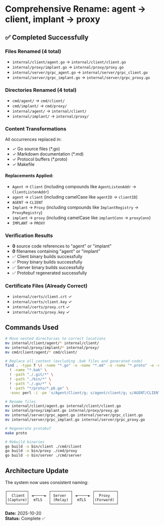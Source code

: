 # Comprehensive Rename: agent → client, implant → proxy

## ✅ Completed Successfully

### Files Renamed (4 total)
- `internal/client/agent.go` → `internal/client/client.go`
- `internal/proxy/implant.go` → `internal/proxy/proxy.go`
- `internal/server/grpc_agent.go` → `internal/server/grpc_client.go`
- `internal/server/grpc_implant.go` → `internal/server/grpc_proxy.go`

### Directories Renamed (4 total)
- `cmd/agent/` → `cmd/client/`
- `cmd/implant/` → `cmd/proxy/`
- `internal/agent/` → `internal/client/`
- `internal/implant/` → `internal/proxy/`

### Content Transformations
All occurrences replaced in:
- ✓ Go source files (*.go)
- ✓ Markdown documentation (*.md)
- ✓ Protocol buffers (*.proto)
- ✓ Makefile

#### Replacements Applied:
- `Agent` → `Client` (including compounds like `AgentListenAddr` → `ClientListenAddr`)
- `agent` → `client` (including camelCase like `agentID` → `clientID`)
- `AGENT` → `CLIENT`
- `Implant` → `Proxy` (including compounds like `ImplantRegistry` → `ProxyRegistry`)
- `implant` → `proxy` (including camelCase like `implantConn` → `proxyConn`)
- `IMPLANT` → `PROXY`

### Verification Results
- **0** source code references to "agent" or "implant"
- **0** filenames containing "agent" or "implant"
- ✅ Client binary builds successfully
- ✅ Proxy binary builds successfully
- ✅ Server binary builds successfully
- ✅ Protobuf regenerated successfully

### Certificate Files (Already Correct)
- `internal/certs/client.crt` ✓
- `internal/certs/client.key` ✓
- `internal/certs/proxy.crt` ✓
- `internal/certs/proxy.key` ✓

## Commands Used

```bash
# Move nested directories to correct locations
mv internal/client/agent/* internal/client/
mv internal/proxy/implant/* internal/proxy/
mv cmd/client/agent/* cmd/client/

# Replace all content (excluding .bak files and generated code)
find . -type f \( -name "*.go" -o -name "*.md" -o -name "*.proto" -o -name "Makefile" \) \
  ! -name "*.bak" \
  ! -path "./.git/*" \
  ! -path "./bin/*" \
  ! -path "./.go/*" \
  ! -path "*/proto/*.pb.go" \
  -exec perl -i -pe 's/Agent/Client/g; s/agent/client/g; s/AGENT/CLIENT/g; s/Implant/Proxy/g; s/implant/proxy/g; s/IMPLANT/PROXY/g;' {} \;

# Rename files
mv internal/client/agent.go internal/client/client.go
mv internal/proxy/implant.go internal/proxy/proxy.go
mv internal/server/grpc_agent.go internal/server/grpc_client.go
mv internal/server/grpc_implant.go internal/server/grpc_proxy.go

# Regenerate protobuf
make proto

# Rebuild binaries
go build -o bin/client ./cmd/client
go build -o bin/proxy ./cmd/proxy
go build -o bin/server ./cmd/server
```

## Architecture Update

The system now uses consistent naming:

```
┌─────────┐         ┌─────────┐         ┌──────────┐
│  Client │ ◄─────► │ Server  │ ◄─────► │  Proxy   │
│(Capture)│  mTLS   │ (Relay) │  mTLS   │(Forward) │
└─────────┘         └─────────┘         └──────────┘
```

**Date:** 2025-10-20  
**Status:** Complete ✅
